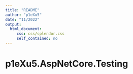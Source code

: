 ```yaml
---
title: "README"
author: "p1eXu5"
date: "11/2022"
output: 
  html_document:
     css: css/splendor.css
     self_contained: no
---
```


<link href="css/splendor.css" rel="stylesheet"></link>

p1eXu5.AspNetCore.Testing
=========================
